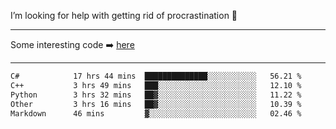 I’m looking for help with getting rid of procrastination 🤔

-----

Some interesting code :arrow_right: [here](https://github.com/zhen8838/playground)

-----

<!--START_SECTION:waka-->

```txt
C#            17 hrs 44 mins  ██████████████░░░░░░░░░░░   56.21 %
C++           3 hrs 49 mins   ███░░░░░░░░░░░░░░░░░░░░░░   12.10 %
Python        3 hrs 32 mins   ██▓░░░░░░░░░░░░░░░░░░░░░░   11.22 %
Other         3 hrs 16 mins   ██▓░░░░░░░░░░░░░░░░░░░░░░   10.39 %
Markdown      46 mins         ▓░░░░░░░░░░░░░░░░░░░░░░░░   02.46 %
```

<!--END_SECTION:waka-->

<!--
**zhen8838/zhen8838** is a ✨ _special_ ✨ repository because its `README.md` (this file) appears on your GitHub profile.

Here are some ideas to get you started:

- 🔭 I’m currently working on ...
- 🌱 I’m currently learning ...
- 👯 I’m looking to collaborate on ...
 ...
- 💬 Ask me about ...
- 📫 How to reach me: ...
- 😄 Pronouns: ...
- ⚡ Fun fact: ...
-->
